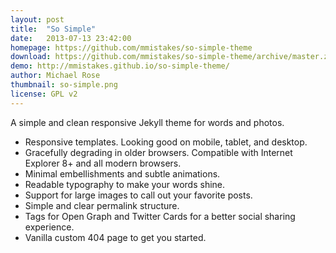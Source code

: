 ```yaml
---
layout: post
title:  "So Simple"
date:   2013-07-13 23:42:00
homepage: https://github.com/mmistakes/so-simple-theme
download: https://github.com/mmistakes/so-simple-theme/archive/master.zip
demo: http://mmistakes.github.io/so-simple-theme/
author: Michael Rose
thumbnail: so-simple.png
license: GPL v2
---
```


A simple and clean responsive Jekyll theme for words and photos.

* Responsive templates. Looking good on mobile, tablet, and desktop.
* Gracefully degrading in older browsers. Compatible with Internet Explorer 8+ and all modern browsers.
* Minimal embellishments and subtle animations.
* Readable typography to make your words shine.
* Support for large images to call out your favorite posts.
* Simple and clear permalink structure.
* Tags for Open Graph and Twitter Cards for a better social sharing experience.
* Vanilla custom 404 page to get you started.